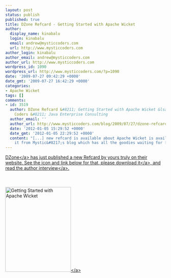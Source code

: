 ```yaml
---
layout: post
status: publish
published: true
title: DZone Refcard - Getting Started with Apache Wicket
author:
  display_name: kinabalu
  login: kinabalu
  email: andrew@mysticcoders.com
  url: http://www.mysticcoders.com
author_login: kinabalu
author_email: andrew@mysticcoders.com
author_url: http://www.mysticcoders.com
wordpress_id: 1090
wordpress_url: http://www.mysticcoders.com/?p=1090
date: '2009-07-27 09:42:29 +0000'
date_gmt: '2009-07-27 16:42:29 +0000'
categories:
- Apache Wicket
tags: []
comments:
- id: 3519
  author: DZone Refcard &#8211; Getting Started with Apache Wicket &lsaquo; Mystic
    Coders &#8211; Java Enterprise Consulting
  author_email: ''
  author_url: http://www.mysticcoders.com/blog/2009/07/27/dzone-refcard-getting-started-with-apache-wicket-2/
  date: '2012-01-05 15:29:52 +0000'
  date_gmt: '2012-01-05 22:29:52 +0000'
  content: "[...] new refcard is available about Apache Wicket is available now. Download
    it from Mystic&#8217;s blog which has all the goodies waiting for [...]"
---
```

<p><a href="http:&#47;&#47;dzone.com" target="_blank">DZone<&#47;a> has just published a new Refcard by yours truly on their website.  See the icon and link below for that, please <a href="http:&#47;&#47;dzone.it&#47;yml">download it<&#47;a>, and read the <a href="http:&#47;&#47;bit.ly&#47;a5iwt" target="_blank">author interview<&#47;a>.<br />
<br &#47;><br &#47;><br />
<a href="http:&#47;&#47;dzone.it&#47;yml"><img src="http:&#47;&#47;www.mysticcoders.com&#47;wp-content&#47;uploads&#47;2009&#47;07&#47;11873.png" alt="Getting Started with Apache Wicket" title="Getting Started with Apache Wicket" width="206" height="266" class="alignnone size-full wp-image-1091" &#47;><&#47;a></p>
